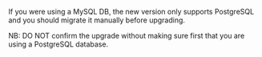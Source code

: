 If you were using a MySQL DB, the new version only supports PostgreSQL and you should migrate it manually before upgrading.

NB: DO NOT confirm the upgrade without making sure first that you are using a PostgreSQL database.